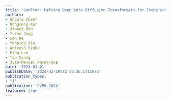 ```yaml
---
title: 'GenTron: Delving Deep into Diffusion Transformers for Image and Video Generation'
authors:
- Shoufa Chen*
- Mengmeng Xu*
- Jiawei Ren
- Yuren Cong
- Sen He
- Yanping Xie
- Animesh Sinha
- Ping Luo
- Tao Xiang
- Juan-Manuel Perez-Rua
date: '2023-01-01'
publishDate: '2024-02-29T22:35:36.171167Z'
publication_types:
- "1"
publication: 'CVPR 2024'
featured: true
---
```

